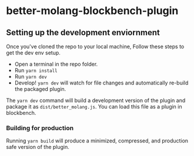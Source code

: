 # better-molang-blockbench-plugin


## Setting up the development enviornment
Once you've cloned the repo to your local machine, Follow these steps to get the dev env setup.
- Open a terminal in the repo folder.
- Run `yarn install`
- Run `yarn dev`
- Develop! `yarn dev` will watch for file changes and automatically re-build the packaged plugin.

The `yarn dev` command will build a development version of the plugin and package it as `dist/better_molang.js`. You can load this file as a plugin in blockbench.

### Building for production
Running `yarn build` will produce a minimized, compressed, and production safe version of the plugin.
